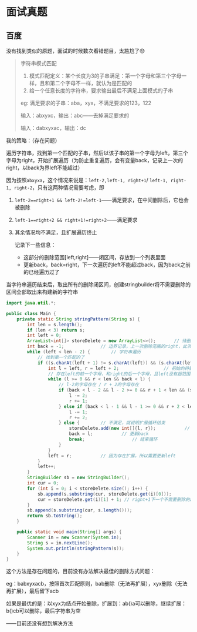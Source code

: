 # 面试真题

## 百度

没有找到类似的原题，面试的时候数次看错题目，太尴尬了:sweat:

> 字符串模式匹配
>
> 1. 模式匹配定义：某个长度为3的子串满足：第一个字母和第三个字母一样，且和第二个字母不一样，就认为是匹配的
> 2. 给一个任意长度的字符串，要求输出最后不满足上面模式的子串
>
> eg: 满足要求的子串：aba，xyx，不满足要求的123，122
>
> 输入：abxyxc，输出：abc——去掉满足要求的
>
> 输入：dabxyxac，输出：dc

我的策略：（存在问题）

遍历字符串，找到第一个匹配的子串，然后以该子串的第一个字母为left，第三个字母为right，开始扩展遍历（为防止重复遍历，会有变量back，记录上一次的right，以back为界left不能超过）

因为按照`abxyxa`，这个情况来说是：`left-2,left-1, right+1`/ `left-1, right-1, right-2`，只有这两种情况需要考虑，即

1. `left-2==right+1 && left-2!=left-1`——满足要求，在中间删除后，它也会被删除

2. `left-1==right+2 && right+1!=right+2`——满足要求

3. 其余情况均不满足，且扩展遍历终止

   记录下一些信息：

   - 这部分的删除范围[left,right]——闭区间，存放到一个列表里面
   - 更新back，back=right，下一次遍历的left不能超过back，因为back之前的已经遍历过了

当字符串遍历结束后，取出所有的删除闭区间，创建stringbuilder将不需要删除的区间全部取出来构建新的字符串

```java
import java.util.*;

public class Main {
    private static String stringPattern(String s) {
        int len = s.length();
        if (len < 3) return s;
        int left = 0;
        ArrayList<int[]> storeDelete = new ArrayList<>();       // 待删除坐标记录
        int back = -1;				// 边界记录，上一次删除范围的right，此次遍历的left不能超过back
        while (left < len - 2) {		// 字符串遍历
            // 找到第一个匹配的了
            if ((s.charAt(left + 1) != s.charAt(left)) && (s.charAt(left) == s.charAt(left + 2))) {
                int l = left, r = left + 2;                 // 初始的待删除范围[]
                // 存在left的前一个字母，和right的后一个字母，且left没有超范围（上一次的right范围）
                while (l >= 0 && r < len && back < l) {           
                    // l-2的字母存在 / r + 2的字母存在
                    if (back < l - 2 && l - 2 >= 0 && r + 1 < len && (s.charAt(l - 1) != s.charAt(l - 2) && s.charAt(r + 1) == s.charAt(l - 2))) {
                        l -= 2;
                        r += 1;
                    } else if (back < l - 1 && l - 1 >= 0 && r + 2 < len && (s.charAt(r + 1) != s.charAt(r + 2) && s.charAt(r + 2) == s.charAt(l - 1))) {
                        l -= 1;
                        r += 2;
                    } else {		// 不满足，就说明扩展循环结束
                        storeDelete.add(new int[]{l, r});			// 保存删除的范围[]
                        back = l;			// 更新back
                        break;                  // 结束循环
                    }
                }
                left = r;			// 因为存在扩展，所以需要更新left
            }
            left++;
        }
        StringBuilder sb = new StringBuilder();
        int cur = 0;
        for (int i = 0; i < storeDelete.size(); i++) {
            sb.append(s.substring(cur, storeDelete.get(i)[0]));			// [cur, left)不需要删除的空间
            cur = storeDelete.get(i)[1] + 1; // right+1下一个不需要删除的起点（可能也要删除）[left,right]跳过
        }
        sb.append(s.substring(cur, s.length()));
        return sb.toString();
    }

    public static void main(String[] args) {
        Scanner in = new Scanner(System.in);
        String s = in.nextLine();
        System.out.println(stringPattern(s));
    }
}
```

这个方法是存在问题的，目前没有办法解决最佳的删除方式问题：

eg：babxyxacb，按照首次匹配原则，bab删除（无法再扩展），xyx删除（无法再扩展），最后留下acb

如果是最优的是：以xyx为结点开始删除，扩展到：ab()a可以删除，继续扩展：b()cb可以删除，最后字符串为空

——目前还没有想到解决方法